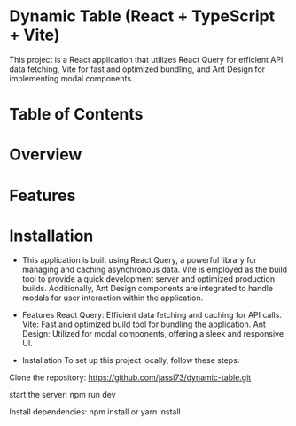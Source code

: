 
# Dynamic Table (React + TypeScript + Vite)

This project is a React application that utilizes React Query for efficient API data fetching, Vite for fast and optimized bundling, and Ant Design for implementing modal components.

# Table of Contents
# Overview
# Features
# Installation



* This application is built using React Query, a powerful library for managing and caching asynchronous data. Vite is employed as the build tool to provide a quick development server and optimized production builds. Additionally, Ant Design components are integrated to handle modals for user interaction within the application.

* Features
React Query: Efficient data fetching and caching for API calls.
Vite: Fast and optimized build tool for bundling the application.
Ant Design: Utilized for modal components, offering a sleek and responsive UI.

* Installation
To set up this project locally, follow these steps:

Clone the repository: https://github.com/jassi73/dynamic-table.git 

start the server: npm run dev

Install dependencies: npm install or yarn install

